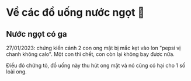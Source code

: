 # Về các đồ uống nước ngọt 🥤

## Nước ngọt có ga

27/01/2023: chứng kiến cảnh 2 con ong mật bị mắc kẹt vào lon "pepsi vị chanh không calo". Một con thì chết, con còn lại không bay được nữa.

Điều đó chứng tỏ, đồ uống này thu hút ong mật và nó cũng có hại cho 1 số loài ong.
